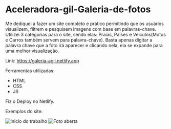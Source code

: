 # Aceleradora-gil-Galeria-de-fotos
Me dediquei a fazer um site completo e prático permitindo que os usuários visualizem, filtrem e pesquisem imagens com base em palavras-chave.
Utilizei 3 categorias para o site, sendo elas: Praias, Países e Veiculos(Motos e Carros também servem para palavra-chave). Basta apenas digitar a palavra chave que a foto irá aparecer e clicando nela, ela se expande para uma melhor visualização.

Link: https://galeria-agil.netlify.app

Ferramentas utilizadas:
- HTML
- CSS
- JS

Fiz o Deploy no Netlify.

Exemplos do site:

![Inicio do trabalho](https://github.com/user-attachments/assets/c03f25af-c325-4c3e-a56e-2467ce55abc4)
![Foto aberta](https://github.com/user-attachments/assets/2084b63e-4812-4678-b8aa-14a0b09dfb85)


